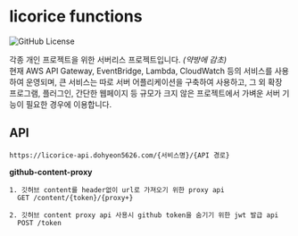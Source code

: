 # licorice functions
![GitHub License](https://img.shields.io/github/license/dohyeon5626/licorice-api-collection?style=flat&color=green)

각종 개인 프로젝트을 위한 서버리스 프로젝트입니다. *(약방에 감초)*  
현재 AWS API Gateway, EventBridge, Lambda, CloudWatch 등의 서비스를 사용하여 운영되며, 큰 서비스는 따로 서버 어플리케이션을 구축하여 사용하고, 그 외 확장 프로그램, 플러그인, 간단한 웹페이지 등 규모가 크지 않은 프로젝트에서 가벼운 서버 기능이 필요한 경우에 이용합니다.

## API
```
https://licorice-api.dohyeon5626.com/{서비스명}/{API 경로}
```

**github-content-proxy**
```
1. 깃허브 content를 header없이 url로 가져오기 위한 proxy api
  GET /content/{token}/{proxy+}

2. 깃허브 content proxy api 사용시 github token을 숨기기 위한 jwt 발급 api
  POST /token
```

